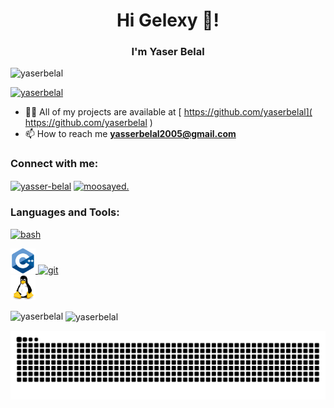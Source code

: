 <h1 align="center">Hi Gelexy 🌌!</h1>  
<h3 align="center">I'm <b>Yaser Belal</b></h3>
  
<p align="left"> <img src="https://komarev.com/ghpvc/?username=yaserbelal&label=Profile%20views&color=0e75b6&style=flat" alt="yaserbelal" /> </p>  
  
<p align="left"> <a href="https://github.com/ryo-ma/github-profile-trophy"><img src="https://github-profile-trophy.vercel.app/?username=yaserbelal" alt="yaserbelal" /></a> </p>  
  
- 👨‍💻 All of my projects are available at [  https://github.com/yaserbelal](  https://github.com/yaserbelal
)  
- 📫 How to reach me **yasserbelal2005@gmail.com**  
  
<h3 align="left">Connect with me:</h3>  
<p align="left">  <a href="www.linkedin.com/in/yaser-belal" target="blank"><img align="center" src="https://raw.githubusercontent.com/rahuldkjain/github-profile-readme-generator/master/src/images/icons/Social/linked-in-alt.svg" alt="yasser-belal" height="30" width="40" /></a>  <a href="https://codeforces.com/profile/Yaser_PoltX" target="blank"><img align="center" src="https://raw.githubusercontent.com/rahuldkjain/github-profile-readme-generator/master/src/images/icons/Social/codeforces.svg" alt="moosayed." height="30" width="40" /></a>  
</p>  
  
<h3 align="left">Languages and Tools:</h3>  
<p align="left"> 

 <a href="https://www.gnu.org/software/bash/" target="_blank" rel="noreferrer"> <img src="https://www.vectorlogo.zone/logos/gnu_bash/gnu_bash-icon.svg" alt="bash" width="40" height="40"/> </a> 

 <a href="https://www.w3schools.com/cpp/" target="_blank" rel="noreferrer"> <img src="https://raw.githubusercontent.com/devicons/devicon/master/icons/cplusplus/cplusplus-original.svg" alt="cplusplus" width="40" height="40"/> </a> 
 <a href="https://git-scm.com/" target="_blank" rel="noreferrer"> <img src="https://www.vectorlogo.zone/logos/git-scm/git-scm-icon.svg" alt="git" width="40" height="40"/> </a>  
 <a href="https://www.linux.org/" target="_blank" rel="noreferrer"> <img src="https://raw.githubusercontent.com/devicons/devicon/master/icons/linux/linux-original.svg" alt="linux" width="40" height="40"/> </a> 
 </p>   
<p><img align="left" src="https://github-readme-stats.vercel.app/api/top-langs?username=yaserbelal&show_icons=true&locale=en&layout=compact" alt="yaserbelal" /></p>  
  
<p>&nbsp;<img align="center" src="https://github-readme-stats.vercel.app/api?username=yaserbelal&show_icons=true&locale=en" alt="yaserbelal" /></p>



![snake gif](https://github.com/yaserbelal/yaserbelal/blob/output/github-contribution-grid-snake-dark.svg)
